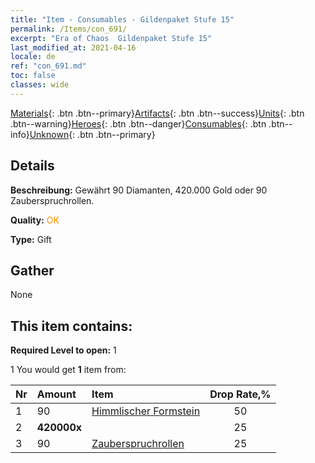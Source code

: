 ```yaml
---
title: "Item - Consumables - Gildenpaket Stufe 15"
permalink: /Items/con_691/
excerpt: "Era of Chaos  Gildenpaket Stufe 15"
last_modified_at: 2021-04-16
locale: de
ref: "con_691.md"
toc: false
classes: wide
---
```

 [Materials](/de/Items/){: .btn .btn--primary}[Artifacts](/de/Items/Artifacts/){: .btn .btn--success}[Units](/de/Items/Units/){: .btn .btn--warning}[Heroes](/de/Items/Heroes/){: .btn .btn--danger}[Consumables](/de/Items/Consumables/){: .btn .btn--info}[Unknown](/de/Items/Unknown/){: .btn .btn--primary}

## Details
 **Beschreibung:** Gewährt 90 Diamanten, 420.000 Gold oder 90 Zauberspruchrollen.

 **Quality:** <span style="color: #FF8C00">OK</span>

 **Type:** Gift

## Gather

  None

## This item contains:

 **Required Level to open:** 1

 1 You would get **1** item  from:

  | Nr | Amount |     Item    | Drop Rate,% |
  |:---|:-------|:------------|:---------:|
  | 1 | 90 | [Himmlischer Formstein](/de/Items/art_188/) | 50 | 
  | 2 |  **420000x** | <i class="fas fa-coins"/> | 25 | 
  | 3 | 90 | [Zauberspruchrollen](/de/Items/con_694/) | 25 | 
